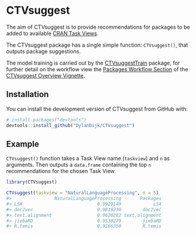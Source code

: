 
<!-- README.md is generated from README.Rmd. Please edit that file -->

# CTVsuggest

<!-- badges: start -->
<!-- badges: end -->

The aim of CTVsuggest is to provide recommendations for packages to be
added to available [CRAN Task
Views](https://github.com/cran-task-views/ctv#available-task-views).

The CTVsuggest package has a single simple function: `CTVsuggest()`,
that outputs package suggestions.

The model training is carried out by the
[CTVsuggestTrain](https://dylandijk.github.io/CTVsuggestTrain/) package,
for further detail on the workflow view the [Packages Workflow
Section](https://dylandijk.github.io/CTVsuggest/articles/CTVsuggest-Overview.html#the-package-workflow)
of the [CTVsuggest Overview
Vignette](https://dylandijk.github.io/CTVsuggest/articles/CTVsuggest-Overview.html).

## Installation

You can install the development version of CTVsuggest from GitHub with:

``` r
# install.packages("devtools")
devtools::install_github("DylanDijk/CTVsuggest")
```

## Example

`CTVsuggest()` function takes a Task View name (`taskview`) and `n` as
arguments. Then outputs a `data.frame` containing the top `n`
recommendations for the chosen Task View.

``` r
library(CTVsuggest)

CTVsuggest(taskview = "NaturalLanguageProcessing", n = 5)
#>                NaturalLanguageProcessing       Packages
#> LSX                            0.9929149            LSX
#> doc2vec                        0.9819230        doc2vec
#> text.alignment                 0.9626282 text.alignment
#> jiebaRD                        0.9530279        jiebaRD
#> R.temis                        0.9166350        R.temis
```
